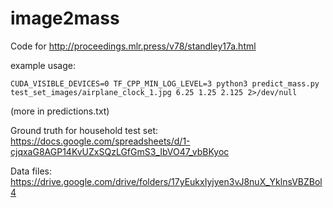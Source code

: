 # image2mass
Code for http://proceedings.mlr.press/v78/standley17a.html

example usage:
```
CUDA_VISIBLE_DEVICES=0 TF_CPP_MIN_LOG_LEVEL=3 python3 predict_mass.py test_set_images/airplane_clock_1.jpg 6.25 1.25 2.125 2>/dev/null
```
(more in predictions.txt)

Ground truth for household test set:
https://docs.google.com/spreadsheets/d/1-cjqxaG8AGP14KvUZxSQzLGfGmS3_IbVO47_vbBKyoc

Data files:
https://drive.google.com/drive/folders/17yEukxIyjyen3vJ8nuX_YklnsVBZBol4
